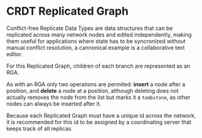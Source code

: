 # CRDT Replicated Graph

Conflict-free Replicate Data Types are data structures that can be
replicated across many network nodes and edited independently, making
them useful for applications where state has to be syncronized
without manual conflict resolution, a cannonical example is a
collaborative text editor.

For this Replicated Graph, children of each branch are represented as an
RGA.

As with an RGA only two operations are permited: **insert** a node after
a position, and **delete** a node at a position, although deleting does
not actually removes the node from the list but marks it a `tombstone`,
as other nodes can always be inserted after it.

Because each Replicated Graph must have a unique id across the network,
it is recommended for this id to be assigned by a coordinating
server that keeps track of all replicas.


